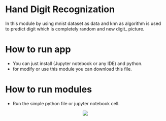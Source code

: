 # Hand Digit Recognization

In this module by using mnist dataset as data and knn as algorithm is used to predict digit which is completely random and new digit_ picture.  

# How to run app 

 * You can just install (Jupyter notebook or any IDE) and python.
 * for modify or use this module you can download this file. 

# How to run modules

 * Run the simple python file or jupyter notebook cell.


<p align="center">
  <img src="https://user-images.githubusercontent.com/66458303/133467827-29a616ec-b9b1-4fdb-bb5d-3c5da847f681.png">
</p>
